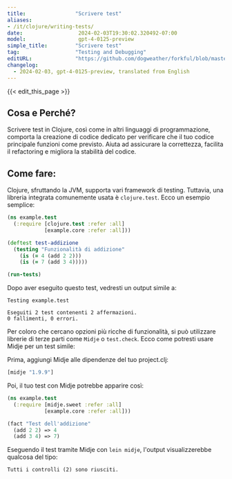 ```yaml
---
title:                "Scrivere test"
aliases:
- /it/clojure/writing-tests/
date:                  2024-02-03T19:30:02.320492-07:00
model:                 gpt-4-0125-preview
simple_title:         "Scrivere test"
tag:                  "Testing and Debugging"
editURL:              "https://github.com/dogweather/forkful/blob/master/content/it/clojure/writing-tests.md"
changelog:
  - 2024-02-03, gpt-4-0125-preview, translated from English
---
```


{{< edit_this_page >}}

## Cosa e Perché?
Scrivere test in Clojure, così come in altri linguaggi di programmazione, comporta la creazione di codice dedicato per verificare che il tuo codice principale funzioni come previsto. Aiuta ad assicurare la correttezza, facilita il refactoring e migliora la stabilità del codice.

## Come fare:
Clojure, sfruttando la JVM, supporta vari framework di testing. Tuttavia, una libreria integrata comunemente usata è `clojure.test`. Ecco un esempio semplice:

```clojure
(ns example.test
  (:require [clojure.test :refer :all]
            [example.core :refer :all]))

(deftest test-addizione
  (testing "Funzionalità di addizione"
    (is (= 4 (add 2 2)))
    (is (= 7 (add 3 4)))))

(run-tests)
```
Dopo aver eseguito questo test, vedresti un output simile a:

```
Testing example.test

Eseguiti 2 test contenenti 2 affermazioni.
0 fallimenti, 0 errori.
```

Per coloro che cercano opzioni più ricche di funzionalità, si può utilizzare librerie di terze parti come `Midje` o `test.check`. Ecco come potresti usare Midje per un test simile:

Prima, aggiungi Midje alle dipendenze del tuo project.clj:
```clojure
[midje "1.9.9"]
```

Poi, il tuo test con Midje potrebbe apparire così:

```clojure
(ns example.test
  (:require [midje.sweet :refer :all]
            [example.core :refer :all]))

(fact "Test dell'addizione"
  (add 2 2) => 4
  (add 3 4) => 7)
```

Eseguendo il test tramite Midje con `lein midje`, l'output visualizzerebbe qualcosa del tipo:

```
Tutti i controlli (2) sono riusciti.
```
